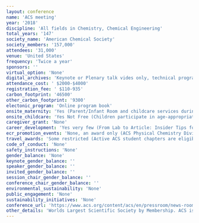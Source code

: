 ```yaml
---
layout: conference 
name: 'ACS meeting'
year: '2018'
discipline: 'All fields in Chemistry, Chemical Engineering'
total_years: '147'
society_name: 'American Chemical Society'
society_members: '157,000'
attendees: '31,000'
venue: 'United States'
frequency: 'Twice a year'
sponsors: ''
virtual_option: 'None'
digital_archives: 'Keynote or Plenary talk vides only, technical program abstracts from past ACS Meetings as also available since 2015. Requires free ACS ID to log in.'
attendance_cost: ' $2000-$4000'
registration_fee: ' $110-935'
carbon_footprint: '46500'
other_carbon_footprint: '9300'
electonic_program: 'Online program book'
onsite_maternity: 'Yes (Parent/Infant Room and childcare services during the meeting. For convenience and privacy, ACS has designated a room for parents)'
onsite_childcare: 'Yes Not Free (Children participate in age-appropriate activities (that are non-chemistry related) including arts and crafts projects, active games and much more in a safe, nurturing environment at an ACS official property. The location will be sent after your registration is reviewed. Breakfast and lunch will be provided. This service is provided free of charge for all registered ACS meeting attendees.)'
caregiver_grant: 'None'
career_development: 'Yes very few (From Lab to Article: Insider Tips for Successful Publication)'
ecr_promotion_events: 'None, an award only (ACS Physical Chemistry Division Early Career Awards)'
travel_awards: 'Some restricted (Active ACS student chapters are eligible to receive an ACS National Meeting Travel Grant that may be used to cover registration fees, lodging, and/or transportation costs associated with ACS National Meetings. Grants are awarded on a first-come, first-served basis. Applications are sorted in order of receipt date, chapter activation date, and the number of ACS student members. If more applications are received than the allotted number of awards, your chapter will be placed on a waiting list.)'
code_of_conduct: 'None'
safety_instructions: 'None'
gender_balance: 'None'
keynote_gender_balance: ''
speaker_gender_balance: ''
invited_gender_balance: ''
session_chair_gender_balance: ''
conference_chair_gender_balance: ''
environmental_sustainability: 'None'
public_engagement: 'None'
sustainability_initiatives: 'None'
conference_url: 'https://www.acs.org/content/acs/en/pressroom/news-room/meeting-news-releases-fall-2018.html'
other_details: 'Worlds Largest Scientific Society by Membership. ACS is continuing to monitor developments related to the coronavirus disease (COVID-19) outbreak and potential impact on global travel to the Philadelphia national meeting. At present, the Pennsylvania Convention Center and our meeting hotels are all operating normally. Any changes to operating status will be communicated immediately to all registered meeting attendees.'
---
```

